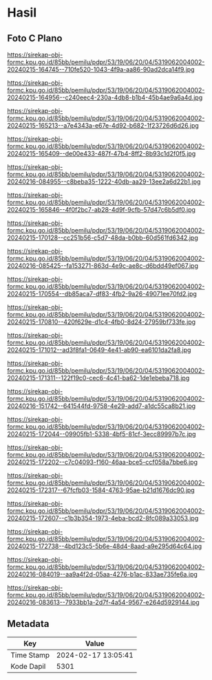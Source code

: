 # Hasil

## Foto C Plano

https://sirekap-obj-formc.kpu.go.id/85bb/pemilu/pdpr/53/19/06/20/04/5319062004002-20240215-164745--710fe520-1043-4f9a-aa86-90ad2dca14f9.jpg

https://sirekap-obj-formc.kpu.go.id/85bb/pemilu/pdpr/53/19/06/20/04/5319062004002-20240215-164956--c240eec4-230a-4db8-b1b4-45b4ae9a6a4d.jpg

https://sirekap-obj-formc.kpu.go.id/85bb/pemilu/pdpr/53/19/06/20/04/5319062004002-20240215-165213--a7e4343a-e67e-4d92-b682-1f23726d6d26.jpg

https://sirekap-obj-formc.kpu.go.id/85bb/pemilu/pdpr/53/19/06/20/04/5319062004002-20240215-165409--de00e433-487f-47b4-8ff2-8b93c1d2f0f5.jpg

https://sirekap-obj-formc.kpu.go.id/85bb/pemilu/pdpr/53/19/06/20/04/5319062004002-20240216-084955--c8beba35-1222-40db-aa29-13ee2a6d22b1.jpg

https://sirekap-obj-formc.kpu.go.id/85bb/pemilu/pdpr/53/19/06/20/04/5319062004002-20240215-165846--4f0f2bc7-ab28-4d9f-9cfb-57d47c6b5df0.jpg

https://sirekap-obj-formc.kpu.go.id/85bb/pemilu/pdpr/53/19/06/20/04/5319062004002-20240215-170128--cc251b56-c5d7-48da-b0bb-60d561fd6342.jpg

https://sirekap-obj-formc.kpu.go.id/85bb/pemilu/pdpr/53/19/06/20/04/5319062004002-20240216-085425--fa153271-863d-4e9c-ae8c-d6bdd49ef067.jpg

https://sirekap-obj-formc.kpu.go.id/85bb/pemilu/pdpr/53/19/06/20/04/5319062004002-20240215-170554--db85aca7-df83-4fb2-9a26-49071ee70fd2.jpg

https://sirekap-obj-formc.kpu.go.id/85bb/pemilu/pdpr/53/19/06/20/04/5319062004002-20240215-170810--420f629e-d1c4-4fb0-8d24-27959bf733fe.jpg

https://sirekap-obj-formc.kpu.go.id/85bb/pemilu/pdpr/53/19/06/20/04/5319062004002-20240215-171012--ad3f8fa1-0649-4e41-ab90-ea6101da2fa8.jpg

https://sirekap-obj-formc.kpu.go.id/85bb/pemilu/pdpr/53/19/06/20/04/5319062004002-20240215-171311--122f19c0-cec6-4c41-ba62-1de1ebeba718.jpg

https://sirekap-obj-formc.kpu.go.id/85bb/pemilu/pdpr/53/19/06/20/04/5319062004002-20240216-151742--641544fd-9758-4e29-add7-a1dc55ca8b21.jpg

https://sirekap-obj-formc.kpu.go.id/85bb/pemilu/pdpr/53/19/06/20/04/5319062004002-20240215-172044--09905fb1-5338-4bf5-81cf-3ecc89997b7c.jpg

https://sirekap-obj-formc.kpu.go.id/85bb/pemilu/pdpr/53/19/06/20/04/5319062004002-20240215-172202--c7c04093-f160-46aa-bce5-ccf058a7bbe6.jpg

https://sirekap-obj-formc.kpu.go.id/85bb/pemilu/pdpr/53/19/06/20/04/5319062004002-20240215-172317--67fcfb03-1584-4763-95ae-b21d1676dc90.jpg

https://sirekap-obj-formc.kpu.go.id/85bb/pemilu/pdpr/53/19/06/20/04/5319062004002-20240215-172607--c1b3b354-1973-4eba-bcd2-8fc089a33053.jpg

https://sirekap-obj-formc.kpu.go.id/85bb/pemilu/pdpr/53/19/06/20/04/5319062004002-20240215-172738--4bd123c5-5b6e-48d4-8aad-a9e295d64c64.jpg

https://sirekap-obj-formc.kpu.go.id/85bb/pemilu/pdpr/53/19/06/20/04/5319062004002-20240216-084019--aa9a4f2d-05aa-4276-b1ac-833ae735fe6a.jpg

https://sirekap-obj-formc.kpu.go.id/85bb/pemilu/pdpr/53/19/06/20/04/5319062004002-20240216-083613--7933bb1a-2d7f-4a54-9567-e264d5929144.jpg


## Metadata

| Key        | Value               |
| ---------- | ------------------- |
| Time Stamp | 2024-02-17 13:05:41 |
| Kode Dapil | 5301                |




